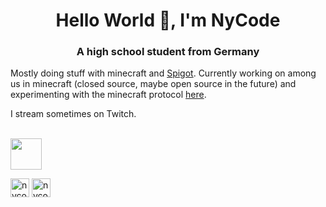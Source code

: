 <h1 align="center">
Hello World 👋, I'm NyCode
</h1>
<h3 align="center">A high school student from Germany</h3>

Mostly doing stuff with minecraft and [Spigot](https://spigotmc.org). Currently working on among us in minecraft (closed source, maybe open source in the future) and experimenting with the minecraft protocol [here](https://github.com/NyCodeGHG/minecraft-server).

I stream sometimes on Twitch.

<a href="https://twitch.tv/NyCodeGHG">
  <br>
<img width="50px" src="https://brand.twitch.tv/assets/logos/svg/glitch/purple.svg">
</a>

<a href="https://twitter.com/nycodeghg" target="blank"><img align="center" src="https://cdn.jsdelivr.net/npm/simple-icons@3.0.1/icons/twitter.svg" alt="nycodeghg" height="30" width="30" /></a>
<a href="https://instagram.com/nycodeghg" target="blank"><img align="center" src="https://cdn.jsdelivr.net/npm/simple-icons@3.0.1/icons/instagram.svg" alt="nycodeghg" height="30" width="30" /></a>

